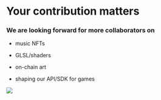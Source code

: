 # Your contribution matters

<div grid="~ cols-2 gap-2" m="t-2">
<div>

 
<h3>We are looking forward for more collaborators on</h3>

- music NFTs

- GLSL/shaders

- on-chain art

- shaping our API/SDK for games

</div>
  <div>
    <img border="rounded" src="/pc.gif">
  </div>
</div>